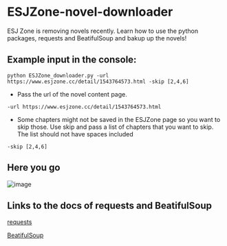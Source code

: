 # ESJZone-novel-downloader

ESJ Zone is removing novels recently. Learn how to use the python packages, requests and BeatifulSoup and bakup up the novels!

## Example input in the console:
```
python ESJZone_downloader.py -url https://www.esjzone.cc/detail/1543764573.html -skip [2,4,6]                                                   
```

* Pass the url of the novel content page.
```
-url https://www.esjzone.cc/detail/1543764573.html 
```

* Some chapters might not be saved in the ESJZone page so you want to skip those. Use skip and pass a list of chapters that you want to skip.  The list should not have spaces included
```
-skip [2,4,6]
```

## Here you go

![image](https://user-images.githubusercontent.com/18532018/129462653-d6612ebe-066a-471b-b89c-1a9d9f232604.png)

## Links to the docs of requests and BeatifulSoup
<a href="https://docs.python-requests.org/en/master/" target="_blank">requests</a>

<a href="https://www.crummy.com/software/BeautifulSoup/bs4/doc/" target="_blank">BeatifulSoup</a>

